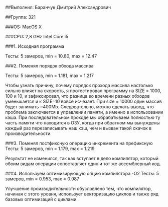 ##Выполнил: Баранчук Дмитрий Александрович

##Группа: 321

###OS: MacOS X

###CPU: 2,8 GHz Intel Core i5

###1. Исходная программа

Тесты: 5 замеров, min = 10.80, max = 12.47


###2. Поменял порядок обхода массива

Тесты: 5 замеров, min = 1.181, max = 1.217


Чтобы узнать причину, почему порядок прохода массива настолько сильно влияет на скорость, я протестировал программу на SIZE = 1000, 100 и 10, и зафиксировал, что разница во времени разных обходов уменьшается и к SIZE=10 вовсе исчезает. При size = 10000 один массив будет занимать ~400Mb. Следовательно, можно сделать вывод, что проблема заключается в управлении памяти, а именно в использовании кэша. При последовательном проходе мы обрабатываем полностью ту часть памяти что находится в ОЗУ, когда при обратном мы вынуждены каждый раз перезаписывать наш кэш, чем и вызван такой скачок в производительности.


###3. Поменял постфиксную операцию инкремента на префиксную
Тесты: 5 замеров, min = 1.179, max = 1.219


Результат не изменился, так как вступает в дело компилятор, который обоим видам операции сопоставляет один и тот же ассемблерный код.


###4. Используем оптимизирующую опцию компилятора -O2
Тесты: 5 замеров, min = 0.953, max = 0.987


Улучшение производительности обусловлено тем, что компилятор, начиная с этого уровня, использует векторизацию циклов и также ряд базовых оптимизаций с циклами.

